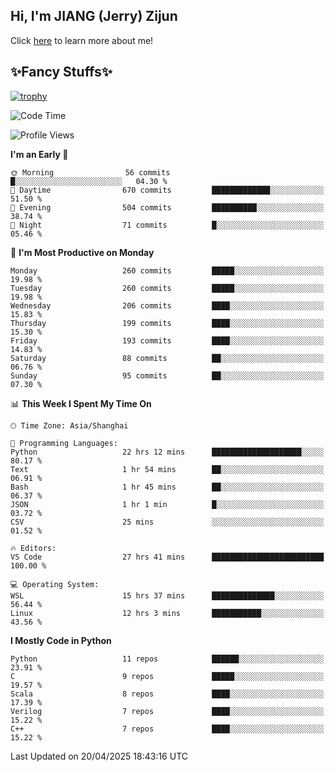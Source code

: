 ## Hi, I'm JIANG (Jerry) Zijun

Click [here](https://jzjerry.github.io/about/) to learn more about me!

## ✨Fancy Stuffs✨
[![trophy](https://github-profile-trophy.vercel.app/?username=jzjerry&theme=onedark)](https://github.com/ryo-ma/github-profile-trophy)
<!--START_SECTION:waka-->
![Code Time](http://img.shields.io/badge/Code%20Time-1%2C251%20hrs%2010%20mins-blue)

![Profile Views](http://img.shields.io/badge/Profile%20Views-0-blue)

**I'm an Early 🐤** 

```text
🌞 Morning                56 commits          █░░░░░░░░░░░░░░░░░░░░░░░░   04.30 % 
🌆 Daytime                670 commits         █████████████░░░░░░░░░░░░   51.50 % 
🌃 Evening                504 commits         ██████████░░░░░░░░░░░░░░░   38.74 % 
🌙 Night                  71 commits          █░░░░░░░░░░░░░░░░░░░░░░░░   05.46 % 
```
📅 **I'm Most Productive on Monday** 

```text
Monday                   260 commits         █████░░░░░░░░░░░░░░░░░░░░   19.98 % 
Tuesday                  260 commits         █████░░░░░░░░░░░░░░░░░░░░   19.98 % 
Wednesday                206 commits         ████░░░░░░░░░░░░░░░░░░░░░   15.83 % 
Thursday                 199 commits         ████░░░░░░░░░░░░░░░░░░░░░   15.30 % 
Friday                   193 commits         ████░░░░░░░░░░░░░░░░░░░░░   14.83 % 
Saturday                 88 commits          ██░░░░░░░░░░░░░░░░░░░░░░░   06.76 % 
Sunday                   95 commits          ██░░░░░░░░░░░░░░░░░░░░░░░   07.30 % 
```


📊 **This Week I Spent My Time On** 

```text
🕑︎ Time Zone: Asia/Shanghai

💬 Programming Languages: 
Python                   22 hrs 12 mins      ████████████████████░░░░░   80.17 % 
Text                     1 hr 54 mins        ██░░░░░░░░░░░░░░░░░░░░░░░   06.91 % 
Bash                     1 hr 45 mins        ██░░░░░░░░░░░░░░░░░░░░░░░   06.37 % 
JSON                     1 hr 1 min          █░░░░░░░░░░░░░░░░░░░░░░░░   03.72 % 
CSV                      25 mins             ░░░░░░░░░░░░░░░░░░░░░░░░░   01.52 % 

🔥 Editors: 
VS Code                  27 hrs 41 mins      █████████████████████████   100.00 % 

💻 Operating System: 
WSL                      15 hrs 37 mins      ██████████████░░░░░░░░░░░   56.44 % 
Linux                    12 hrs 3 mins       ███████████░░░░░░░░░░░░░░   43.56 % 
```

**I Mostly Code in Python** 

```text
Python                   11 repos            ██████░░░░░░░░░░░░░░░░░░░   23.91 % 
C                        9 repos             █████░░░░░░░░░░░░░░░░░░░░   19.57 % 
Scala                    8 repos             ████░░░░░░░░░░░░░░░░░░░░░   17.39 % 
Verilog                  7 repos             ████░░░░░░░░░░░░░░░░░░░░░   15.22 % 
C++                      7 repos             ████░░░░░░░░░░░░░░░░░░░░░   15.22 % 
```




 Last Updated on 20/04/2025 18:43:16 UTC
<!--END_SECTION:waka-->
